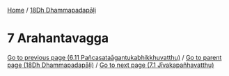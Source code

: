 
[Home](/) / [18Dh Dhammapadapāḷi](../18Dh.md)

# 7 Arahantavagga


[Go to previous page (6.11 Pañcasataāgantukabhikkhuvatthu)](6/6.11.md) / [Go to parent page (18Dh Dhammapadapāḷi)](0.md) / [Go to next page (7.1 Jīvakapañhavatthu)](7/7.1.md)


